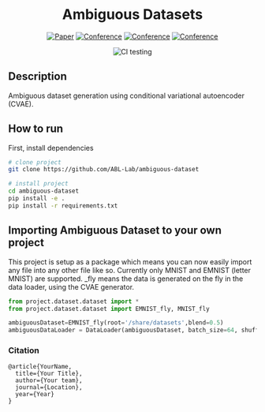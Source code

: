 
<div align="center">    
 
# Ambiguous Datasets     

[![Paper](http://img.shields.io/badge/paper-arxiv.1001.2234-B31B1B.svg)](https://www.nature.com/articles/nature14539)
[![Conference](http://img.shields.io/badge/NeurIPS-2019-4b44ce.svg)](https://papers.nips.cc/book/advances-in-neural-information-processing-systems-31-2018)
[![Conference](http://img.shields.io/badge/ICLR-2019-4b44ce.svg)](https://papers.nips.cc/book/advances-in-neural-information-processing-systems-31-2018)
[![Conference](http://img.shields.io/badge/AnyConference-year-4b44ce.svg)](https://papers.nips.cc/book/advances-in-neural-information-processing-systems-31-2018)  
<!--
ARXIV   
[![Paper](http://img.shields.io/badge/arxiv-math.co:1480.1111-B31B1B.svg)](https://www.nature.com/articles/nature14539)
-->
![CI testing](https://github.com/PyTorchLightning/ambiguous-dataset/workflows/CI%20testing/badge.svg?branch=master&event=push)


<!--  
Conference   
-->   
</div>
 
## Description   
Ambiguous dataset generation using conditional variational autoencoder (CVAE).  

## How to run   
First, install dependencies   
```bash
# clone project   
git clone https://github.com/ABL-Lab/ambiguous-dataset

# install project   
cd ambiguous-dataset 
pip install -e .   
pip install -r requirements.txt
```

## Importing Ambiguous Dataset to your own project
This project is setup as a package which means you can now easily import any file into any other file like so. Currently only
MNIST and EMNIST (letter MNIST) are supported. <dataset>_fly means the data is generated on the fly in the data loader, using the CVAE generator.
```python
from project.dataset.dataset import *
from project.dataset.dataset import EMNIST_fly, MNIST_fly

ambiguousDataset=EMNIST_fly(root='/share/datasets',blend=0.5)
ambiguousDataLoader = DataLoader(ambiguousDataset, batch_size=64, shuffle=True)

```

### Citation   
```
@article{YourName,
  title={Your Title},
  author={Your team},
  journal={Location},
  year={Year}
}
```   
